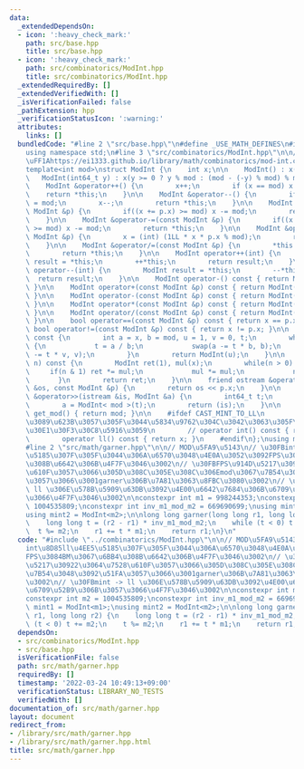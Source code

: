 ```yaml
---
data:
  _extendedDependsOn:
  - icon: ':heavy_check_mark:'
    path: src/base.hpp
    title: src/base.hpp
  - icon: ':heavy_check_mark:'
    path: src/combinatorics/ModInt.hpp
    title: src/combinatorics/ModInt.hpp
  _extendedRequiredBy: []
  _extendedVerifiedWith: []
  _isVerificationFailed: false
  _pathExtension: hpp
  _verificationStatusIcon: ':warning:'
  attributes:
    links: []
  bundledCode: "#line 2 \"src/base.hpp\"\n#define _USE_MATH_DEFINES\n#include <bits/stdc++.h>\n\
    using namespace std;\n#line 3 \"src/combinatorics/ModInt.hpp\"\n\n// \u53C2\u8003\
    \uFF1Ahttps://ei1333.github.io/library/math/combinatorics/mod-int.cpp\n// ModInt\n\
    template<int mod>\nstruct ModInt {\n    int x;\n\n    ModInt() : x(0) {}\n\n \
    \   ModInt(int64_t y) : x(y >= 0 ? y % mod : (mod - (-y) % mod) % mod) {}\n\n\
    \    ModInt &operator++() {\n        x++;\n        if (x == mod) x = 0;\n    \
    \    return *this;\n    }\n\n    ModInt &operator--() {\n        if (x == 0) x\
    \ = mod;\n        x--;\n        return *this;\n    }\n\n    ModInt &operator+=(const\
    \ ModInt &p) {\n        if((x += p.x) >= mod) x -= mod;\n        return *this;\n\
    \    }\n\n    ModInt &operator-=(const ModInt &p) {\n        if((x += mod - p.x)\
    \ >= mod) x -= mod;\n        return *this;\n    }\n\n    ModInt &operator*=(const\
    \ ModInt &p) {\n        x = (int) (1LL * x * p.x % mod);\n        return *this;\n\
    \    }\n\n    ModInt &operator/=(const ModInt &p) {\n        *this *= p.inv();\n\
    \        return *this;\n    }\n\n    ModInt operator++(int) {\n        ModInt\
    \ result = *this;\n        ++*this;\n        return result;\n    }\n\n    ModInt\
    \ operator--(int) {\n        ModInt result = *this;\n        --*this;\n      \
    \  return result;\n    }\n\n    ModInt operator-() const { return ModInt(-x);\
    \ }\n\n    ModInt operator+(const ModInt &p) const { return ModInt(*this) += p;\
    \ }\n\n    ModInt operator-(const ModInt &p) const { return ModInt(*this) -= p;\
    \ }\n\n    ModInt operator*(const ModInt &p) const { return ModInt(*this) *= p;\
    \ }\n\n    ModInt operator/(const ModInt &p) const { return ModInt(*this) /= p;\
    \ }\n\n    bool operator==(const ModInt &p) const { return x == p.x; }\n\n   \
    \ bool operator!=(const ModInt &p) const { return x != p.x; }\n\n    ModInt inv()\
    \ const {\n        int a = x, b = mod, u = 1, v = 0, t;\n        while(b > 0)\
    \ {\n            t = a / b;\n            swap(a -= t * b, b);\n            swap(u\
    \ -= t * v, v);\n        }\n        return ModInt(u);\n    }\n\n    ModInt pow(int64_t\
    \ n) const {\n        ModInt ret(1), mul(x);\n        while(n > 0) {\n       \
    \     if(n & 1) ret *= mul;\n            mul *= mul;\n            n >>= 1;\n \
    \       }\n        return ret;\n    }\n\n    friend ostream &operator<<(ostream\
    \ &os, const ModInt &p) {\n        return os << p.x;\n    }\n\n    friend istream\
    \ &operator>>(istream &is, ModInt &a) {\n        int64_t t;\n        is >> t;\n\
    \        a = ModInt< mod >(t);\n        return (is);\n    }\n\n    static int\
    \ get_mod() { return mod; }\n\n    #ifdef CAST_MINT_TO_LL\n        // mint\u304B\
    \u3089\u623B\u3057\u305F\u3044\u5834\u9762\u304C\u3042\u3063\u305F\u3089\u30B3\
    \u30E1\u30F3\u30C8\u5916\u3059\n        // operator int() const { return x; }\n\
    \        operator ll() const { return x; }\n    #endif\n};\nusing mint = ModInt<MOD>;\n\
    #line 2 \"src/math/garner.hpp\"\n\n// MOD\u5FA9\u5143\n// \u30FBint\u8D85ll\u4EE5\
    \u5185\u307F\u305F\u3044\u306A\u6570\u3048\u4E0A\u3052\u3092FPS\u3084BM\u3067\u6BB4\
    \u308B\u6642\u306B\u4F7F\u3046\u3002\n// \u30FBFPS\u914D\u5217\u30922\u3064\u7528\
    \u610F\u3057\u3066\u305D\u308C\u305E\u308C\u306Emod\u3067\u7B54\u3048\u3092\u51FA\
    \u3057\u3066\u3001garner\u306B\u7A81\u3063\u8FBC\u3080\u3002\n// \u30FBmint ->\
    \ ll \u306E\u578B\u5909\u63DB\u3092\u4E00\u6642\u7684\u306B\u6709\u52B9\u306B\u3057\
    \u3066\u4F7F\u3046\u3002\n\nconstexpr int m1 = 998244353;\nconstexpr int m2 =\
    \ 1004535809;\nconstexpr int inv_m1_mod_m2 = 669690699;\nusing mint1 = ModInt<m1>;\n\
    using mint2 = ModInt<m2>;\n\nlong long garner(long long r1, long long r2) {\n\
    \    long long t = (r2 - r1) * inv_m1_mod_m2;\n    while (t < 0) t += m2;\n  \
    \  t %= m2;\n    r1 += t * m1;\n    return r1;\n}\n"
  code: "#include \"../combinatorics/ModInt.hpp\"\n\n// MOD\u5FA9\u5143\n// \u30FB\
    int\u8D85ll\u4EE5\u5185\u307F\u305F\u3044\u306A\u6570\u3048\u4E0A\u3052\u3092\
    FPS\u3084BM\u3067\u6BB4\u308B\u6642\u306B\u4F7F\u3046\u3002\n// \u30FBFPS\u914D\
    \u5217\u30922\u3064\u7528\u610F\u3057\u3066\u305D\u308C\u305E\u308C\u306Emod\u3067\
    \u7B54\u3048\u3092\u51FA\u3057\u3066\u3001garner\u306B\u7A81\u3063\u8FBC\u3080\
    \u3002\n// \u30FBmint -> ll \u306E\u578B\u5909\u63DB\u3092\u4E00\u6642\u7684\u306B\
    \u6709\u52B9\u306B\u3057\u3066\u4F7F\u3046\u3002\n\nconstexpr int m1 = 998244353;\n\
    constexpr int m2 = 1004535809;\nconstexpr int inv_m1_mod_m2 = 669690699;\nusing\
    \ mint1 = ModInt<m1>;\nusing mint2 = ModInt<m2>;\n\nlong long garner(long long\
    \ r1, long long r2) {\n    long long t = (r2 - r1) * inv_m1_mod_m2;\n    while\
    \ (t < 0) t += m2;\n    t %= m2;\n    r1 += t * m1;\n    return r1;\n}\n"
  dependsOn:
  - src/combinatorics/ModInt.hpp
  - src/base.hpp
  isVerificationFile: false
  path: src/math/garner.hpp
  requiredBy: []
  timestamp: '2022-03-24 10:49:13+09:00'
  verificationStatus: LIBRARY_NO_TESTS
  verifiedWith: []
documentation_of: src/math/garner.hpp
layout: document
redirect_from:
- /library/src/math/garner.hpp
- /library/src/math/garner.hpp.html
title: src/math/garner.hpp
---
```

